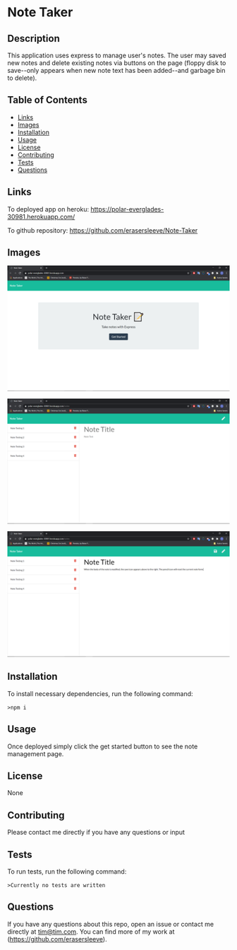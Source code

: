 # Note Taker
  
  ## Description
  This application uses express to manage user's notes. The user may saved new notes and delete existing notes via buttons on the page (floppy disk to save--only appears when new note text has been added--and garbage bin to delete). 
  ## Table of Contents
  *  [Links](#Links)
  *  [Images](#Images)
  *  [Installation](#Installation)
  *  [Usage](#Usage)
  *  [License](#License)
  *  [Contributing](#Contributing)
  *  [Tests](#Tests)
  *  [Questions](#Questions)
  ## Links
  To deployed app on heroku: https://polar-everglades-30981.herokuapp.com/
  
  To github repository: https://github.com/erasersleeve/Note-Taker
  ## Images
  ![1](https://github.com/erasersleeve/Note-Taker/blob/master/assets/images/1.png)

  ![2](https://github.com/erasersleeve/Note-Taker/blob/master/assets/images/2.png)

  ![3](https://github.com/erasersleeve/Note-Taker/blob/master/assets/images/3.png)

  ## Installation
  To install necessary dependencies, run the following command:

    >npm i

  ## Usage
  Once deployed simply click the get started button to see the note management page.
  ## License
  None
  ## Contributing
  Please contact me directly if you have any questions or input
  ## Tests
  To run tests, run the following command:
    
    >Currently no tests are written
  
  ## Questions
  If you have any questions about this repo, open an issue or contact me directly at [tim@tim.com](mailto:tim@tim.com). You can find more of my work at (https://github.com/erasersleeve).
  